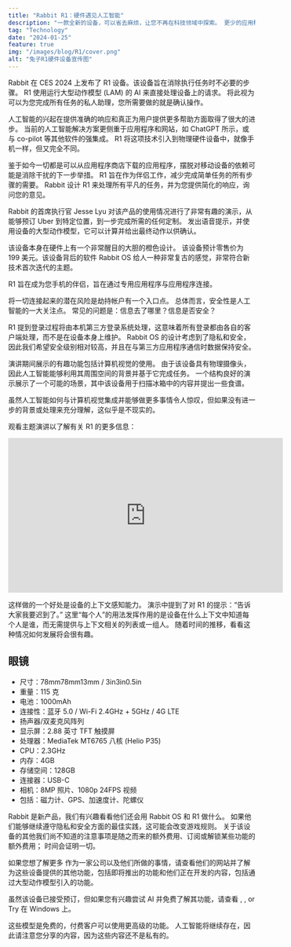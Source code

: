 ```yaml
---
title: "Rabbit R1：硬件遇见人工智能"
description: "一款全新的设备，可以省去麻烦，让您不再在科技领域中探索。 更少的应用程序，更多的操作。"
tag: "Technology"
date: "2024-01-25"
feature: true
img: "/images/blog/R1/cover.png"
alt: "兔子R1硬件设备宣传图"
---
```


Rabbit 在 CES 2024 上发布了 R1 设备。该设备旨在消除执行任务时不必要的步骤。 R1 使用运行大型动作模型 (LAM) 的 AI 来直接处理设备上的请求。 将此视为可以为您完成所有任务的私人助理，您所需要做的就是确认操作。

人工智能的兴起在提供准确的响应和真正为用户提供更多帮助方面取得了很大的进步。 当前的人工智能解决方案更侧重于应用程序和网站，如 ChatGPT 所示，或与 co-pilot 等其他软件的强集成。 R1 将这项技术引入到物理硬件设备中，就像手机一样，但又完全不同。

鉴于如今一切都是可以从应用程序商店下载的应用程序，摆脱对移动设备的依赖可能是消除干扰的下一步举措。 R1 旨在作为伴侣工作，减少完成简单任务的所有步骤的需要。 Rabbit 设计 R1 来处理所有平凡的任务，并为您提供简化的响应，询问您的意见。

<Vid source="https://assets.lotofcarrots.com/media/home/section/desktop/4.mp4" credit="Rabbit" thumbnail="https://assets.lotofcarrots.com/media/home/section/desktop/4.webp"></Vid>

Rabbit 的首席执行官 Jesse Lyu 对该产品的使用情况进行了非常有趣的演示，从能够预订 Uber 到特定位置，到一步完成所需的任何定制。 发出语音提示，并使用设备的大型动作模型，它可以计算并给出最终动作以供确认。

该设备本身在硬件上有一个非常醒目的大胆的橙色设计。 该设备预计零售价为 199 美元。该设备背后的软件 Rabbit OS 给人一种非常复古的感觉，非常符合新技术首次迭代的主题。

R1 旨在成为您手机的伴侣，旨在通过专用应用程序与应用程序连接。

<Vid source="https://storage.quantum-engine.ai/Rabbits_Factory_4K_h264.mp4" credit="Rabbit" thumbnail="https://assets.lotofcarrots.com/media/home/section/desktop/4.webp"></Vid>

将一切连接起来的潜在风险是劫持帐户有一个入口点。 总体而言，安全性是人工智能的一大关注点。 常见的问题是：信息去了哪里？信息是否安全？

R1 提到登录过程将由本机第三方登录系统处理，这意味着所有登录都由各自的客户端处理，而不是在设备本身上维护。 Rabbit OS 的设计考虑到了隐私和安全，因此我们希望安全级别相对较高，并且在与第三方应用程序通信时数据保持安全。

演讲期间展示的有趣功能包括计算机视觉的使用。 由于该设备具有物理摄像头，因此人工智能能够利用其周围空间的背景并基于它完成任务。 一个结构良好的演示展示了一个可能的场景，其中该设备用于扫描冰箱中的内容并提出一些食谱。

虽然人工智能如何与计算机视觉集成并能够做更多事情令人惊叹，但如果没有进一步的背景或处理来充分理解，这似乎是不现实的。

观看主题演讲以了解有关 R1 的更多信息：

<div class="ifr">
<iframe width="560" height="315" src="https://www.youtube.com/embed/22wlLy7hKP4?si=vWN_Iu84Mp2dlDxV" title="YouTube video player" frameborder="0" allow="accelerometer; autoplay; clipboard-write; encrypted-media; gyroscope; picture-in-picture; web-share" allowfullscreen></iframe>
</div>

这样做的一个好处是设备的上下文感知能力。 演示中提到了对 R1 的提示：“告诉大家我要迟到了。” 这里“每个人”的用法发挥作用的是设备在什么上下文中知道每个人是谁，而无需提供与上下文相关的列表或一组人。 随着时间的推移，看看这种情况如何发展将会很有趣。

## 眼镜

- 尺寸：78mm78mm13mm / 3in3in0.5in
- 重量：115 克
- 电池：1000mAh
- 连接性：蓝牙 5.0 / Wi-Fi 2.4GHz + 5GHz / 4G LTE
- 扬声器/双麦克风阵列
- 显示屏：2.88 英寸 TFT 触摸屏
- 处理器：MediaTek MT6765 八核 (Helio P35)
- CPU：2.3GHz
- 内存：4GB
- 存储空间：128GB
- 连接器：USB-C
- 相机：8MP 照片、1080p 24FPS 视频
- 包括：磁力计、GPS、加速度计、陀螺仪

Rabbit 是新产品，我们有兴趣看看他们还会用 Rabbit OS 和 R1 做什么。 如果他们能够继续遵守隐私和安全方面的最佳实践，这可能会改变游戏规则。 关于该设备的其他我们尚不知道的注意事项是随之而来的额外费用、订阅或解锁某些功能的额外费用； 时间会证明一切。

如果您想了解更多 <PageLink title="Rabbit" url="https://www.rabbit.tech/"></PageLink> 作为一家公司以及他们所做的事情，请查看他们的网站并了解为这些设备提供的其他功能，包括即将推出的功能和他们正在开发的内容，包括通过大型动作模型引入的功能。

<Media source="/images/blog/R1/inline-1.png" alt="Rabbit 的 R1 硬件设备采用醒目的橙色设计，配有屏幕和触觉按钮"></Media>

虽然该设备已接受预订，但如果您有兴趣尝试 AI 并免费了解其功能，请查看 <PageLink title="ChatGPT" url="https://chat.openai.com/"></PageLink>, <PageLink title="Bard" url="https://bard.google.com/chat"></PageLink>, or Try <PageLink title="CoPilot" url="https://www.microsoft.com/en-us/windows/copilot-ai-features"></PageLink> 在 Windows 上。

这些模型是免费的，付费客户可以使用更高级的功能。 人工智能将继续存在，因此请注意您分享的内容，因为这些内容还不是私有的。
